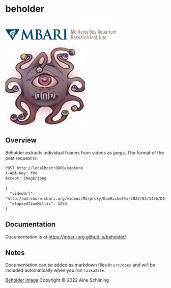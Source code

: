 # beholder

![MBARI logo](src/docs/images/logo-mbari-3b.png)

<img src="src/docs/images/beholder.png" alt="beholder" width="250"/>

## Overview

Beholder extracts individual frames from videos as jpegs. The format of the post request is:

```text
POST http://localhost:8080/capture
X-Api-Key: foo
Accept: image/jpeg

{
  "videoUrl": "http://m3.shore.mbari.org/videos/M3/proxy/DocRicketts/2022/03/1436/D1436_20220322T132758Z_h264.mp4",
  "elapsedTimeMillis": 1234
}
```

## Documentation

Documentation is at <https://mbari-org.github.io/beholder/>

## Notes

Documentation can be added as markdown files in `src/docs` and will be included automatically when you run `laikaSite`.

[Beholder image](docs/images/beholder.png) Copyright © 2022 Aine Schlining
